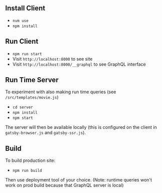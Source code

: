 ## Install Client

- `nvm use`
- `npm install`

## Run Client
- `npm run start`
- Visit `http://localhost:8000` to see site
- Visit `http://localhost:8000/__graphql` to see GraphQL interface

## Run Time Server
To experiment with also making run time queries (see `/src/templates/movie.js`)

- `cd server`
- `npm install`
- `npm start`

The server will then be available locally (this is configured on the client in `gatsby-browser.js` and `gatsby-ssr.js`).

## Build
To build production site:
- `npm run build`

Then use deployment tool of your choice. (Note: runtime queries won't work on prod build because that GraphQL server is local)
